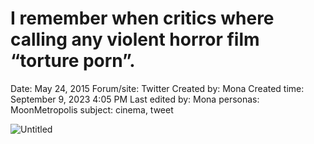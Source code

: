 # I remember when critics where calling any violent horror film “torture porn”.

Date: May 24, 2015
Forum/site: Twitter
Created by: Mona
Created time: September 9, 2023 4:05 PM
Last edited by: Mona
personas: MoonMetropolis
subject: cinema, tweet

![Untitled](../../../Joshua%E2%80%99s%20personas%20&%20victimes%2047f302c3ee7140169d02d7ecbb1b2b4c/Rushes%20Personas%2026f0f60550004a05bb97f11a02504bf4/Tweets%20&%20Comments%20MoonMetropolis%207f2e3543d9144639b069d2928a3ce1c7/Untitled%2015.png)
